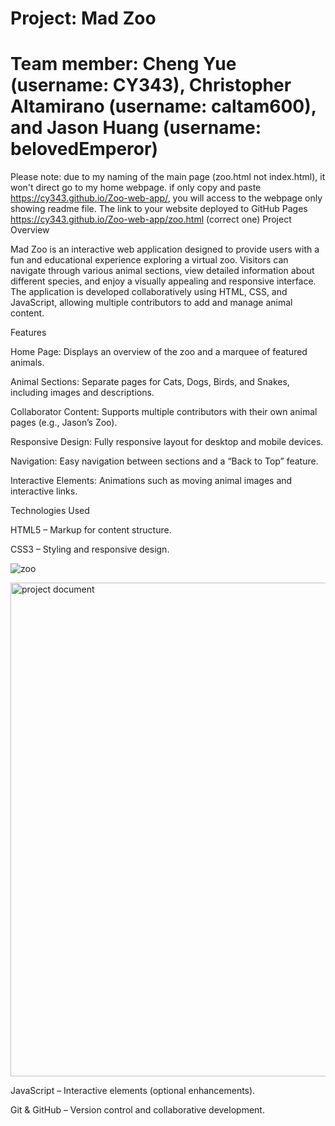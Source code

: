 # Project: Mad Zoo
# Team member: Cheng Yue (username: CY343), Christopher Altamirano (username: caltam600), and Jason Huang (username: belovedEmperor)

Please note: due to my naming of the main page (zoo.html not index.html), it won't direct go to my home webpage.
if only copy and paste https://cy343.github.io/Zoo-web-app/, you will access to the webpage only showing readme file. 
The link to your website deployed to GitHub Pages https://cy343.github.io/Zoo-web-app/zoo.html (correct one)
Project Overview

Mad Zoo is an interactive web application designed to provide users with a fun and educational experience exploring a virtual zoo. Visitors can navigate through various animal sections, view detailed information about different species, and enjoy a visually appealing and responsive interface. The application is developed collaboratively using HTML, CSS, and JavaScript, allowing multiple contributors to add and manage animal content.

Features

Home Page: Displays an overview of the zoo and a marquee of featured animals.

Animal Sections: Separate pages for Cats, Dogs, Birds, and Snakes, including images and descriptions.

Collaborator Content: Supports multiple contributors with their own animal pages (e.g., Jason’s Zoo).

Responsive Design: Fully responsive layout for desktop and mobile devices.

Navigation: Easy navigation between sections and a “Back to Top” feature.

Interactive Elements: Animations such as moving animal images and interactive links.

Technologies Used

HTML5 – Markup for content structure.


CSS3 – Styling and responsive design.

![zoo](https://github.com/user-attachments/assets/746c8c85-0714-4697-91a3-fa51c211e4b3)

<img width="1295" height="790" alt="project document" src="https://github.com/user-attachments/assets/79104877-badd-44a7-87a5-afe4bc32c3a1" />



JavaScript – Interactive elements (optional enhancements).

Git & GitHub – Version control and collaborative development.
